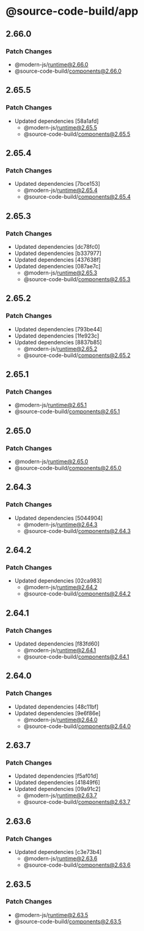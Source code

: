 # @source-code-build/app

## 2.66.0

### Patch Changes

- @modern-js/runtime@2.66.0
- @source-code-build/components@2.66.0

## 2.65.5

### Patch Changes

- Updated dependencies [58a1afd]
  - @modern-js/runtime@2.65.5
  - @source-code-build/components@2.65.5

## 2.65.4

### Patch Changes

- Updated dependencies [7bce153]
  - @modern-js/runtime@2.65.4
  - @source-code-build/components@2.65.4

## 2.65.3

### Patch Changes

- Updated dependencies [dc78fc0]
- Updated dependencies [b337977]
- Updated dependencies [437638f]
- Updated dependencies [087ae7c]
  - @modern-js/runtime@2.65.3
  - @source-code-build/components@2.65.3

## 2.65.2

### Patch Changes

- Updated dependencies [793be44]
- Updated dependencies [1fe923c]
- Updated dependencies [8837b85]
  - @modern-js/runtime@2.65.2
  - @source-code-build/components@2.65.2

## 2.65.1

### Patch Changes

- @modern-js/runtime@2.65.1
- @source-code-build/components@2.65.1

## 2.65.0

### Patch Changes

- @modern-js/runtime@2.65.0
- @source-code-build/components@2.65.0

## 2.64.3

### Patch Changes

- Updated dependencies [5044904]
  - @modern-js/runtime@2.64.3
  - @source-code-build/components@2.64.3

## 2.64.2

### Patch Changes

- Updated dependencies [02ca983]
  - @modern-js/runtime@2.64.2
  - @source-code-build/components@2.64.2

## 2.64.1

### Patch Changes

- Updated dependencies [f83fd60]
  - @modern-js/runtime@2.64.1
  - @source-code-build/components@2.64.1

## 2.64.0

### Patch Changes

- Updated dependencies [48c11bf]
- Updated dependencies [9e6f86e]
  - @modern-js/runtime@2.64.0
  - @source-code-build/components@2.64.0

## 2.63.7

### Patch Changes

- Updated dependencies [f5af01d]
- Updated dependencies [41849f6]
- Updated dependencies [09a91c2]
  - @modern-js/runtime@2.63.7
  - @source-code-build/components@2.63.7

## 2.63.6

### Patch Changes

- Updated dependencies [c3e73b4]
  - @modern-js/runtime@2.63.6
  - @source-code-build/components@2.63.6

## 2.63.5

### Patch Changes

- @modern-js/runtime@2.63.5
- @source-code-build/components@2.63.5
